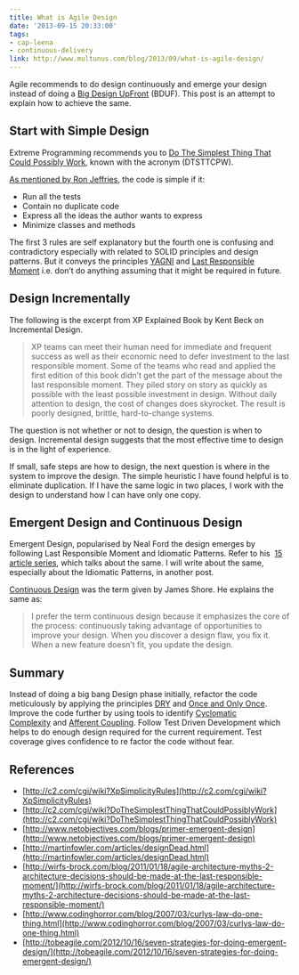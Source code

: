 ```yaml
---
title: What is Agile Design
date: '2013-09-15 20:33:00'
tags:
- cap-leena
- continuous-delivery
link: http://www.multunus.com/blog/2013/09/what-is-agile-design/
---
```


Agile recommends to do design continuously and emerge your design instead of doing a [Big Design UpFront](http://c2.com/cgi/wiki?BigDesignUpFront) (BDUF). This post is an attempt to explain how to achieve the same.

## Start with Simple Design
Extreme Programming recommends you to [Do The Simplest Thing That Could Possibly Work](http://www.xprogramming.com/Practices/PracSimplest.html), known with the acronym (DTSTTCPW). 

[As mentioned by Ron Jeffries](http://xprogramming.com/classics/expemergentdesign/), the code is simple if it:

- Run all the tests
- Contain no duplicate code
- Express all the ideas the author wants to express
- Minimize classes and methods

The first 3 rules are self explanatory but the fourth one is confusing and contradictory especially with related to SOLID principles and design patterns. But it conveys the principles [YAGNI](http://en.wikipedia.org/wiki/You_aren't_gonna_need_it) and [Last Responsible Moment](http://www.codinghorror.com/blog/2006/10/the-last-responsible-moment.html) i.e. don’t do anything assuming that it might be required in future.

## Design Incrementally
The following is the excerpt from XP Explained Book by Kent Beck on Incremental Design.

> XP teams can meet their human need for immediate and frequent success as well as their economic need to defer investment to the last responsible moment. Some of the teams who read and applied the first edition of this book didn’t get the part of the message about the last responsible moment. They piled story on story as quickly as possible with the least possible investment in design. Without daily attention to design, the cost of changes does skyrocket. The result is poorly designed, brittle, hard-to-change systems.

The question is not whether or not to design, the question is when to design. Incremental design suggests that the most effective time to design is in the light of experience.

If small, safe steps are how to design, the next question is where in the system to improve the design. The simple heuristic I have found helpful is to eliminate duplication. If I have the same logic in two places, I work with the design to understand how I can have only one copy.

## Emergent Design and Continuous Design
Emergent Design, popularised by Neal Ford the design emerges by following Last Responsible Moment and Idiomatic Patterns. Refer to his 
[15 article series](http://www.ibm.com/developerworks/java/library/j-eaed1/index.html), which talks about the same. I will write about the same, especially about the Idiomatic Patterns, in another post.

[Continuous Design](http://www.martinfowler.com/ieeeSoftware/continuousDesign.pdf) was the term given by James Shore. He explains the same as:

> I prefer the term continuous design because it emphasizes the core of the process: continuously taking advantage of opportunities to improve your design. When you discover a design flaw, you fix it. When a new feature doesn’t fit, you update the design.

## Summary
Instead of doing a big bang Design phase initially, refactor the code meticulously by applying the principles [DRY](http://www.artima.com/intv/dry.html) and [Once and Only Once](http://c2.com/xp/OnceAndOnlyOnce.html). Improve the code further by using tools to identify
[Cyclomatic Complexity](http://c2.com/cgi/wiki?AbcMetric) and [Afferent Coupling](http://www.ibm.com/developerworks/library/j-eaed6/). Follow Test Driven Development which helps to do enough design required for the current requirement. Test coverage gives confidence to re factor the code without fear.

## References
- [http://c2.com/cgi/wiki?XpSimplicityRules](http://c2.com/cgi/wiki?XpSimplicityRules)
- [http://c2.com/cgi/wiki?DoTheSimplestThingThatCouldPossiblyWork](http://c2.com/cgi/wiki?DoTheSimplestThingThatCouldPossiblyWork)
- [http://www.netobjectives.com/blogs/primer-emergent-design](http://www.netobjectives.com/blogs/primer-emergent-design)  
- [http://martinfowler.com/articles/designDead.html](http://martinfowler.com/articles/designDead.html)
- [http://wirfs-brock.com/blog/2011/01/18/agile-architecture-myths-2-architecture-decisions-should-be-made-at-the-last-responsible-moment/](http://wirfs-brock.com/blog/2011/01/18/agile-architecture-myths-2-architecture-decisions-should-be-made-at-the-last-responsible-moment/)
- [http://www.codinghorror.com/blog/2007/03/curlys-law-do-one-thing.html](http://www.codinghorror.com/blog/2007/03/curlys-law-do-one-thing.html)
- [http://tobeagile.com/2012/10/16/seven-strategies-for-doing-emergent-design/](http://tobeagile.com/2012/10/16/seven-strategies-for-doing-emergent-design/)
